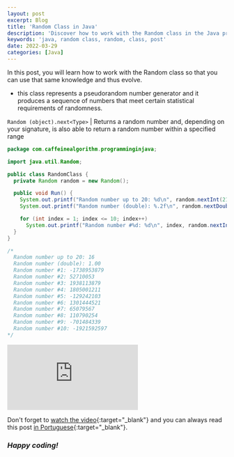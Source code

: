 ```yaml
---
layout: post
excerpt: Blog
title: 'Random Class in Java'
description: 'Discover how to work with the Random class in the Java programming language. Get answers to your questions with the theory and examples presented.'
keywords: 'java, random class, random, class, post'
date: 2022-03-29
categories: [Java]
---
```


In this post, you will learn how to work with the Random class so that you can use that same knowledge and thus evolve.

- this class represents a pseudorandom number generator and it produces a sequence of numbers that meet certain statistical requirements of randomness.

`Random (object).next<Type>` | Returns a random number and, depending on your signature, is also able to return a random number within a specified range

```java
package com.caffeinealgorithm.programminginjava;

import java.util.Random;

public class RandomClass {
  private Random random = new Random();

  public void Run() {
    System.out.printf("Random number up to 20: %d\n", random.nextInt(21));
    System.out.printf("Random number (double): %.2f\n", random.nextDouble());

    for (int index = 1; index <= 10; index++)
      System.out.printf("Random number #%d: %d\n", index, random.nextInt());
  }
}

/*
  Random number up to 20: 16
  Random number (double): 1.00
  Random number #1: -1738953879
  Random number #2: 52710053
  Random number #3: 1938113879
  Random number #4: 1805001211
  Random number #5: -129242103
  Random number #6: 1301444521
  Random number #7: 65079567
  Random number #8: 110790254
  Random number #9: -701484339
  Random number #10: -1921592597
*/
```

<div class="video-container">
  <iframe src="https://www.youtube.com/embed/-ka_3iD3V4Q" frameborder="0" allowfullscreen></iframe>
</div>

Don't forget to [watch the video](https://youtu.be/-ka_3iD3V4Q){:target="\_blank"} and you can always read this post [in Portuguese](https://caffeinealgorithm.com/blog/classe-random-em-java/){:target="\_blank"}.

### _Happy coding!_
